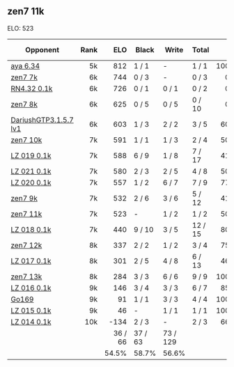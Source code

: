 ## zen7 11k ##

ELO: 523

Opponent | Rank | ELO | Black | Write | Total | Win rate
---------|-----:|----:|-------|-------|-------|-------:
[aya 6.34](aya%206.34.md) | 5k | 812 | 1 / 1 | - | 1 / 1 | 100.0%
[zen7 7k](zen7%207k.md) | 6k | 744 | 0 / 3 | - | 0 / 3 | 0.0%
[RN4.32 0.1k](RN4.32%200.1k.md) | 6k | 726 | 0 / 1 | 0 / 1 | 0 / 2 | 0.0%
[zen7 8k](zen7%208k.md) | 6k | 625 | 0 / 5 | 0 / 5 | 0 / 10 | 0.0%
[DariushGTP3.1.5.7 lv1](DariushGTP3.1.5.7%20lv1.md) | 6k | 603 | 1 / 3 | 2 / 2 | 3 / 5 | 60.0%
[zen7 10k](zen7%2010k.md) | 7k | 591 | 1 / 1 | 1 / 3 | 2 / 4 | 50.0%
[LZ 019 0.1k](LZ%20019%200.1k.md) | 7k | 588 | 6 / 9 | 1 / 8 | 7 / 17 | 41.2%
[LZ 021 0.1k](LZ%20021%200.1k.md) | 7k | 580 | 2 / 3 | 2 / 5 | 4 / 8 | 50.0%
[LZ 020 0.1k](LZ%20020%200.1k.md) | 7k | 557 | 1 / 2 | 6 / 7 | 7 / 9 | 77.8%
[zen7 9k](zen7%209k.md) | 7k | 532 | 2 / 6 | 3 / 6 | 5 / 12 | 41.7%
[zen7 11k](zen7%2011k.md) | 7k | 523 | - | 1 / 2 | 1 / 2 | 50.0%
[LZ 018 0.1k](LZ%20018%200.1k.md) | 7k | 440 | 9 / 10 | 3 / 5 | 12 / 15 | 80.0%
[zen7 12k](zen7%2012k.md) | 8k | 337 | 2 / 2 | 1 / 2 | 3 / 4 | 75.0%
[LZ 017 0.1k](LZ%20017%200.1k.md) | 8k | 301 | 2 / 5 | 4 / 8 | 6 / 13 | 46.2%
[zen7 13k](zen7%2013k.md) | 8k | 284 | 3 / 3 | 6 / 6 | 9 / 9 | 100.0%
[LZ 016 0.1k](LZ%20016%200.1k.md) | 9k | 146 | 3 / 4 | 3 / 3 | 6 / 7 | 85.7%
[Go169](Go169.md) | 9k | 91 | 1 / 1 | 3 / 3 | 4 / 4 | 100.0%
[LZ 015 0.1k](LZ%20015%200.1k.md) | 9k | 46 | - | 1 / 1 | 1 / 1 | 100.0%
[LZ 014 0.1k](LZ%20014%200.1k.md) | 10k | -134 | 2 / 3 | - | 2 / 3 | 66.7%
 | | | 36 / 66 | 37 / 63 | 73 / 129 | 
 | | | 54.5% | 58.7% | 56.6% | 
